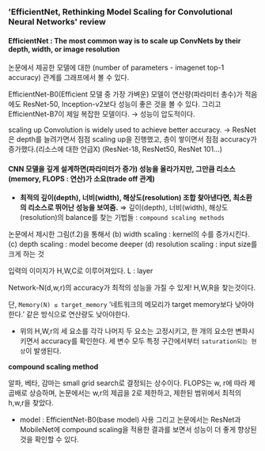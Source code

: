 ### 'EfficientNet, Rethinking Model Scaling for Convolutional Neural Networks' review

#### EfficientNet : The most common way is to scale up ConvNets by their depth, width, or image resolution
논문에서 제공한 모델에 대한 (number of parameters - imagenet top-1 accuracy) 관계를 그래프에서 볼 수 있다.

EfficientNet-B0(Efficient 모델 중 가장 가벼운) 모델이 연산량(파라미터 총수)가 적음에도 ResNet-50, Inception-v2보다 성능이 좋은 것을 볼 수 있다. 
그리고 EfficientNet-B7이 제일 복잡한 모델이다. → 성능이 압도적이다.

scaling up Convolution is widely used to achieve better accuracy.
→ ResNet은 depth를 늘려가면서 점점 scaling up을 진행했고, 층이 쌓이면서 점점 accuracy가 증가했다.(리소스에 대한 언급X)
(ResNet-18, ResNet50, ResNet 101…)

#### CNN 모델을 깊게 설계하면(파라미터가 증가) 성능을 올라가지만, 그만큼 리소스(memory, FLOPS :  연산)가 소요(trade off 관계)

- <strong>최적의 깊이(depth), 너비(width), 해상도(resolution) 조합 찾아낸다면, 최소환의 리소스로 뛰어난 성능을 보여줌.</strong>
⇒ 깊이(depth), 너비(width), 해상도(resolution)의 balance를 찾는 기법들 : `compound scaling methods`

<Model Scaling>
논문에서 제시한 그림(f.2)을 통해서
(b) width scaling : kernel의 수를 증가시킨다. 
(c) depth scaling : model become deeper
(d) resolution scaling : input size를 크게 하는 것

입력의 이미지가 H,W,C로 이루어져있다. L : layer 

Network-N(d,w,r)의 accuracy가 최적의 성능을 가질 수 있게! H,W,R을 찾는것이다.

단, `Memory(N) ≤ target_memory` ’네트워크의 메모리가 target memory보다 낮아야한다.’ 같은 방식으로 연산량도 낮아야한다.
- 위의 H,W,r의 세 요소를 각각 나머지 두 요소는 고정시키고, 한 개의 요소만 변화시키면서 accuracy를 확인한다. 세 변수 모두 특정 구간에서부터 `saturation되는 현상`이 발생된다.

<strong>compound scaling method</strong>

알파, 베타, 감마는 small grid search로 결정되는 상수이다. FLOPS는 w, r에 따라 제곱배로 상승하며, 논문에서는 w,r의 제곱을 2로 제한하고, 제한된 범위에서 최적의 h,w,r을 찾았다.
- model : EfficientNet-B0(base model) 사용
그리고 논문에서는 ResNet과 MobileNet에 compound scaling을 적용한 결과를 보면서 성능이 더 좋게 향상된 것을 확인할 수 있다.

